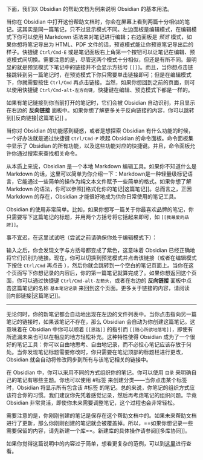下面，我们以 Obsidian 的帮助文档为例来说明 Obsidian 的基本用法。

当你在 Obsidian 中打开这份帮助文档时，你会在屏幕上看到两篇十分相似的笔记。这其实是同一篇笔记，只不过显示模式不同。左边面板是编辑模式，在编辑模式下你可以使用 Markdown 语法来对笔记进行编辑；右边面板是 _预览_ 模式，如果你想将笔记导出为 HTML、PDF 文件的话，预览模式能让你预览笔记导出后的样子。快捷键 `Ctrl/Cmd-E` 或是笔记面板右上角第一个按钮可以让笔记在编辑、预览模式间切换。需要注意的是，尽管这两个模式十分相似，但还是有所不同。最明显的就是预览模式下笔记中的链接并不会显示方括号 `[[]]`。而且，当你想点击链接跳转到另一篇笔记时，在预览模式下你只需要单击链接即可；但是在编辑模式下，你就需要按住 `Ctrl/Cmd` 再点击链接。当然，如果你想回到之前的页面，则可以使用快捷键 `Ctrl/Cmd-alt-左方向键`，快捷键在编辑、预览模式下都是一样的。

如果有笔记链接到你当前打开的笔记时，它们会被 Obsidian 自动识别，并且显示在右边的 **反向链接** 面板中。如果你想了解更多关于反向链接的内容，你可以跳转到[[反向链接|这篇笔记]] 。

当你对 Obsidian 的功能感到疑惑，或者是想探索 Obsidian 有什么功能的时候，一个好办法就是通过快捷键 `Ctrl/Cmd-P` 唤起 Obsidian 的命令面板。命令面板集中显示了 Obsidian 的所有功能，以及这些功能对应的快捷键。并且，命令面板允许你通过搜索来查找相关命令。

从本质上来说，Obsidian 是一个本地 Markdown 编辑工具。如果你不知道什么是 Markdown 的话，这里可以简单为你介绍一下：Markdown是一种轻量级标记语言，它能通过一些简单的操作为纯文本文件赋予一些简单的格式。如果你想了解 Markdown 的语法，你可以参照[[格式化你的笔记|这篇笔记]]。总而言之，正因 Markdown 的存在，Obsidian 才能很好地成为供你日常使用的笔记工具。

Obsidian 的使用非常简单。比如，如果你想写一篇关于你最喜欢品牌的笔记，你只需要写下这篇笔记的标题，并用两个方括号将它括起来即可，如 `[[我最爱的品牌]]`。

事不宜迟，在这里试试吧（尝试之前请确保你处于编辑模式下）：

输入之后，你会发现文字与方括号都变成了紫色，这意味着 Obsidian 已经正确地将它们识别为链接。现在，你可以切换到预览模式并点击该链接（或者在编辑模式下按住 `Ctrl/Cmd` 再点击 ），然后你就会跳转到一个空白的笔记页面上。当你在这个页面写下你想记录的内容后，你的第一篇笔记就算完成了。如果你想返回这个页面，你可以通过快捷键 `Ctrl/Cmd-alt-左箭头`，或者在右边的 **反向链接** 面板中点击这篇笔记的名称 `基本笔记记录` 来回到这个页面。更多关于链接的内容，请阅读[[内部链接|这篇笔记]]。

---

无论何时，你的新笔记都会自动地出现在左边的文件列表中。当你点击指向另一篇笔记的链接时，如果该笔记不存在，那么 Obsidian 会自动为你创建这篇笔记。这意味着在 Obsidian 中你可以顺着 `[[思路]]` 的指引而 `[[随心所欲地落笔]]`，即使有所遗漏未来也可以在相应的地方轻松补充。这种特性使得 Obsidian 成为了一个很好的笔记工具：你可以自由地思考、自由地记录，而不必担心笔记应该存放于何处。当你发现笔记标题需要修改时，你只需要在笔记顶部的标题栏进行更改，Obsidian 就会自动将修改同步到所有与该笔记相关的链接中。

在 Obsidian 中，你可以采用不同的方式组织你的笔记。你可以使用 `目录` 来明确自己的笔记有哪些主题。你也可以使用 #标签 来创建分类——当你点击某个标签时，Obsidian 将显示所有包含该 #标签 的笔记。总的来说，你笔记的组织方式应该符合你的习惯。我们建议你先凭着感觉记录，然后再考虑笔记的组织问题。毕竟 Obsidian 非常灵活，即使你未来需要调整笔记，这个过程也会非常轻松。

需要注意的是，你刚刚创建的笔记是保存在这个帮助文档中的。如果未来帮助文档进行了更新，那么你刚刚创建的笔记就会被覆盖掉。所以，==如果你想记录一些需要保留的内容，请先新建一个库==。新建库的具体操作请参阅[[多库协同]]。

如果你觉得这篇说明中的内容过于简单，想看更复杂的范例，可以到[这里](https://forum.obsidian.md/t/example-workflows-in-obsidian/1093)进行查看。

